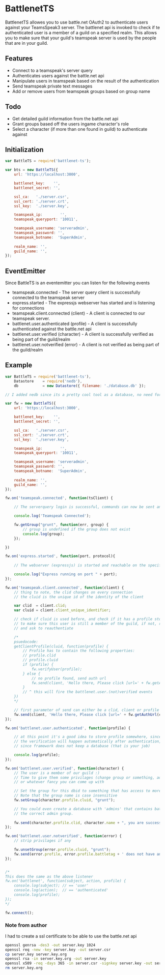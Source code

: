 # BattlenetTS

BattlenetTS allowes you to use battle.net OAuth2 to authenticate users against your TeamsSpeak3 server. The battlenet api is invoked to check if te authenticated user is a member of a guild on a specified realm. This allows you to make sure that your guild's teamspeak server is used by the people that are in your guild.

## Features
 - Connect to a teamspeak's server query
 - Authenticates users against the battle.net api
 - Manipulate users in teamspeak based on the result of the authentication
 - Send teamspeak private text messages
 - Add or remove users from teamspeak groups based on group name

## Todo
 - Get detailed guild information from the battle.net api
 - Grant groups based off the users ingame character's role
 - Select a character (if more than one found in guild) to authenticate against

## Initialization

```javascript
var BattleTS = require('battlenet-ts');

var bts = new BattleTS({
	url: 'https://localhost:3000',

	battlenet_key:    '',
	battlenet_secret: '',

	ssl_ca:   './server.csr',
	ssl_cert: './server.crt',
	ssl_key:  './server.key',

	teamspeak_ip:        '',
	teamspeak_queryport: '10011',

	teamspeak_username: 'serveradmin',
	teamspeak_password: '',
	teamspeak_botname:  'SuperAdmin',
	
	realm_name: '',
	guild_name: '',
});
```

## EventEmitter

Since BattleTS is an eventemitter you can listen for the following events
- teamspeak.connected - The server query client is successfully connected to the teamspeak server
- express.started - The expressjs webserver has started and is listening for connections
- teamspeak.client.connected (client) - A client is connected to our teamspeak server.
- battlenet.user.authenticated (profile) - A client is successfully authenticated against the battle.net api
- battlenet.user.verified (character) - A client is successfully verified as being part of the guild/realm
- battlenet.user.notverified (error) - A client is not verified as being part of the guild/realm

## Example

```javascript
var BattleTS = require('battlenet-ts'),
	Datastore    = require('nedb'),
    db           = new Datastore({ filename: './database.db' });

// I added nedb since its a pretty cool tool as a database, no need for any 3rd party software

var fw = new BattleTS({
	url: 'https://localhost:3000',

	battlenet_key:    '',
	battlenet_secret: '',

	ssl_ca:   './server.csr',
	ssl_cert: './server.crt',
	ssl_key:  './server.key',

	teamspeak_ip:        '',
	teamspeak_queryport: '10011',

	teamspeak_username: 'serveradmin',
	teamspeak_password: '',
	teamspeak_botname:  'SuperAdmin',
	
	realm_name: '',
	guild_name: '',
});

fw.on('teamspeak.connected', function(tsClient) {

	// The serverquery login is successful, commands can now be sent and received.

	console.log('Teamspeak Connected');

	fw.getGroup("grunt", function(err, group) {
		// group is undefined if the group does not exist
		console.log(group);
	});

})

fw.on('express.started', function(port, protocol){
 
	// The webserver (expressjs) is started and reachable on the specified url

	console.log("Express running on port " + port);
});

fw.on('teamspeak.client.connected', function(client) {
	// thing to note, the clid changes on every connection
	// the cluid is the unique id of the identity of the client

	var clid  = client.clid;
	var cluid = client.client_unique_identifier;

	// check if cluid is used before, and check if it has a profile stored, if so, use fw.verifyUser(profile)
	// to make sure this user is still a member of the guild, if not, remove them form the database, strip privilages
	// and ask to reauthentiate

	/*
	psuedocode:
	getClientProfile(cluid, function(profile) {
		// Profile has to contain the following properties:
		// profile.clid
		// profile.cluid
		if (profile) {
			fw.verifyUser(profile);
		} else {
			// no profile found, send auth url
			fw.send(client, 'Hello there, Please click [url=' + fw.getAuthUrl(clid, cluid) + ']here[/url] to authenticate');
		}
		// ^ this will fire the battlenet.user.(not)verified events
	})
	*/

	// first parameter of send can either be a clid, client or profile instance
	fw.send(client, 'Hello there, Please click [url=' + fw.getAuthUrl(clid, cluid) + ']here[/url] to authenticate');
});

fw.on('battlenet.user.authenticated', function(profile) {

	// at this point it's a good idea to store profile somewhere, since its required for fw.verifyUser(profile)
	// the verification will happen automatically after authentication, but not on client join.
	// since framework does not keep a database (that is your job)

	console.log(profile);
});

fw.on('battlenet.user.verified', function(character) {
	// The user is a member of our guild :)
	// Time to give them some privilages (change group or something, add icon that represents their race/class)
	// or whatever fancy you can come up with

	// Set the group for this dbid to something that has access to more stuff
	// Note that the group name is case insensitive
	fw.setGroup(character.profile.cluid, "grunt");

	// You could even create a database with 'admins' that contains battlenet id's to add those people to
	// the correct admin group.
	
	fw.send(character.profile.clid, character.name + ", you are successfully verified and promoted to Grunt");
});

fw.on('battlenet.user.notverified', function(error) {
	// strip privilages if any

	fw.unsetGroup(error.profile.cluid, "grunt");
	fw.send(error.profile, error.profile.battletag + ' does not have any characters in ' + fw.getGuildName() + ' on ' + fw.getRealmName());
});


/*
This does the same as the above listener
fw.on('battlenet', function(subject, action, profile) {
	console.log(subject); // == 'user'
	console.log(action);  // == 'authenticated'
	console.log(profile);
});
*/

fw.connect();
```

### Note from author
I had to create a ssl certificate to be able to use the battle.net api
```bash
openssl genrsa -des3 -out server.key 1024
openssl req -new -key server.key -out server.csr
cp server.key server.key.org
openssl rsa -in server.key.org -out server.key
openssl x509 -req -days 365 -in server.csr -signkey server.key -out server.crt
rm server.key.org
```